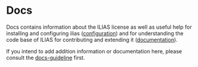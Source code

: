 # Docs

Docs contains information about the ILIAS license as well as useful help for installing
and configuring ilias ([configuration](configuration)) and for understanding the code
base of ILIAS for contributing and extending it ([documentation](documentation)).

If you intend to add addition information or documentation here, please consult the
[docs-guideline](documentation/docs-guideline.md) first.